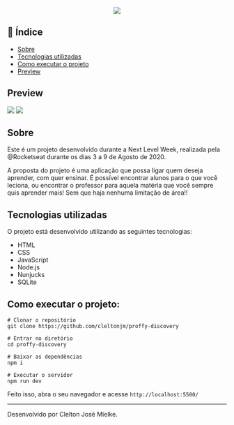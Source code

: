 <p align="center">
<img src="https://github.com/cleltonjm/proffy-discovery/blob/master/public/images/logo.png">

</p>

## :notebook: Índice

* [Sobre](#Sobre)
* [Tecnologias utilizadas](#tec)
* [Como executar o projeto](#exec)
* [Preview](#preview)

## Preview
![](https://github.com/cleltonjm/proffy-discovery/blob/master/public/images/web-landing.png?raw=true)
![](https://github.com/cleltonjm/proffy-discovery/blob/master/public/images/web-list.png?raw=true)

## Sobre
Este é um projeto desenvolvido durante a Next Level Week, realizada pela @Rocketseat durante os dias 3 a 9 de Agosto de 2020.

A proposta do projeto é uma aplicação que possa ligar quem deseja aprender, com quer ensinar. É possível encontrar alunos para o que você leciona, ou encontrar o professor para aquela matéria que você sempre quis aprender mais! Sem que haja nenhuma limitação de área!!

## Tecnologias utilizadas<a name="tec" />
O projeto está desenvolvido utilizando as seguintes tecnologias:

* HTML
* CSS
* JavaScript
* Node.js
* Nunjucks
* SQLite

## Como executar o projeto:<a name="exec" />
```
# Clonar o repositório
git clone https://github.com/cleltonjm/proffy-discovery

# Entrar no diretório
cd proffy-discovery

# Baixar as dependências
npm i

# Executar o servidor
npm run dev
```

Feito isso, abra o seu navegador e acesse `http://localhost:5500/`

-----
Desenvolvido por Clelton José Mielke.
